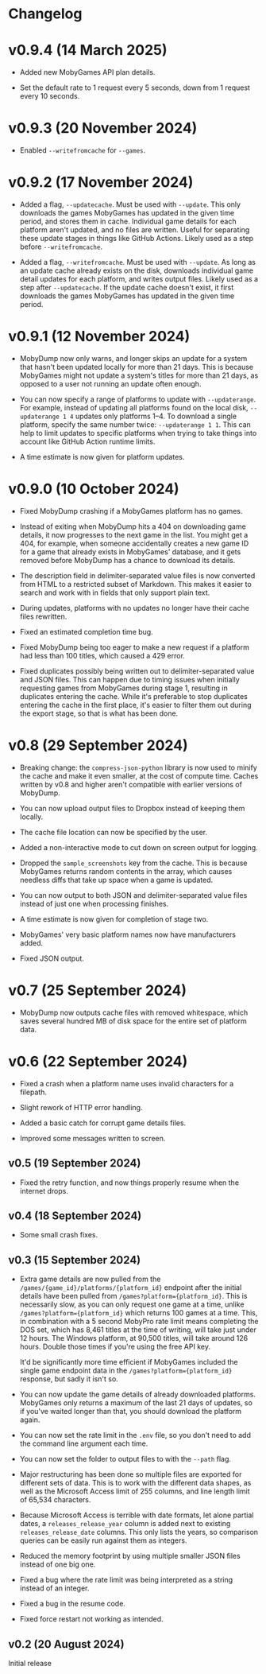 # Changelog

# v0.9.4 (14 March 2025)

- Added new MobyGames API plan details.

- Set the default rate to 1 request every 5 seconds, down from 1 request every 10 seconds.

# v0.9.3 (20 November 2024)

- Enabled `--writefromcache` for `--games`.

# v0.9.2 (17 November 2024)

- Added a flag, `--updatecache`. Must be used with `--update`. This only downloads the
  games MobyGames has updated in the given time period, and stores them in cache.
  Individual game details for each platform aren't updated, and no files are written.
  Useful for separating these update stages in things like GitHub Actions. Likely used as
  a step before `--writefromcache`.

- Added a flag, `--writefromcache`. Must be used with `--update`. As long as an update
  cache already exists on the disk, downloads individual game detail updates for each
  platform, and writes output files. Likely used as a step after `--updatecache`. If the
  update cache doesn't exist, it first downloads the games MobyGames has updated in the
  given time period.

# v0.9.1 (12 November 2024)

- MobyDump now only warns, and longer skips an update for a system that hasn't been
  updated locally for more than 21 days. This is because MobyGames might not update a
  system's titles for more than 21 days, as opposed to a user not running an update often
  enough.

- You can now specify a range of platforms to update with `--updaterange`. For example,
  instead of updating all platforms found on the local disk, `--updaterange 1 4` updates
  only platforms 1&ndash;4. To download a single platform, specify the same number twice:
  `--updaterange 1 1`. This can help to limit updates to specific platforms when
  trying to take things into account like GitHub Action runtime limits.

- A time estimate is now given for platform updates.

# v0.9.0 (10 October 2024)

- Fixed MobyDump crashing if a MobyGames platform has no games.

- Instead of exiting when MobyDump hits a 404 on downloading game details, it now
  progresses to the next game in the list. You might get a 404, for example, when
  someone accidentally creates a new game ID for a game that already exists in MobyGames'
  database, and it gets removed before MobyDump has a chance to download its details.

- The description field in delimiter-separated value files is now converted from HTML to
  a restricted subset of Markdown. This makes it easier to search and work with in fields
  that only support plain text.

- During updates, platforms with no updates no longer have their cache files rewritten.

- Fixed an estimated completion time bug.

- Fixed MobyDump being too eager to make a new request if a platform had less than 100
  titles, which caused a 429 error.

- Fixed duplicates possibly being written out to delimiter-separated value and JSON files.
  This can happen due to timing issues when initially requesting games from MobyGames
  during stage 1, resulting in duplicates entering the cache. While it's preferable to
  stop duplicates entering the cache in the first place, it's easier to filter them out
  during the export stage, so that is what has been done.

# v0.8 (29 September 2024)

- Breaking change: the `compress-json-python` library is now used to minify the cache and
  make it even smaller, at the cost of compute time. Caches written by v0.8 and higher
  aren't compatible with earlier versions of MobyDump.

- You can now upload output files to Dropbox instead of keeping them locally.

- The cache file location can now be specified by the user.

- Added a non-interactive mode to cut down on screen output for logging.

- Dropped the `sample_screenshots` key from the cache. This is because MobyGames
  returns random contents in the array, which causes needless diffs that take up space
  when a game is updated.

- You can now output to both JSON and delimiter-separated value files instead of just one
  when processing finishes.

- A time estimate is now given for completion of stage two.

- MobyGames' very basic platform names now have manufacturers added.

- Fixed JSON output.

# v0.7 (25 September 2024)

- MobyDump now outputs cache files with removed whitespace, which saves several hundred MB
  of disk space for the entire set of platform data.

# v0.6 (22 September 2024)

- Fixed a crash when a platform name uses invalid characters for a filepath.

- Slight rework of HTTP error handling.

- Added a basic catch for corrupt game details files.

- Improved some messages written to screen.

## v0.5 (19 September 2024)

- Fixed the retry function, and now things properly resume when the internet drops.

## v0.4 (18 September 2024)

- Some small crash fixes.

## v0.3 (15 September 2024)

- Extra game details are now pulled from the `/games/{game_id}/platforms/{platform_id}`
  endpoint after the initial details have been pulled from
  `/games?platform={platform_id}`. This is necessarily slow, as you can only request one
  game at a time, unlike `/games?platform={platform_id}` which returns 100 games at a
  time. This, in combination with a 5 second MobyPro rate limit means completing the DOS
  set, which has 8,461 titles at the time of writing, will take just under 12 hours.
  The Windows platform, at 90,500 titles, will take around 126 hours.
  Double those times if you're using the free API key.

  It'd be significantly more time efficient if MobyGames included the single game endpoint
  data in the `/games?platform={platform_id}` response, but sadly it isn't so.

- You can now update the game details of already downloaded platforms. MobyGames only
  returns a maximum of the last 21 days of updates, so if you've waited longer than that,
  you should download the platform again.

- You can now set the rate limit in the `.env` file, so you don't need to add the command
  line argument each time.

- You can now set the folder to output files to with the `--path` flag.

- Major restructuring has been done so multiple files are exported for different sets of
  data. This is to work with the different data shapes, as well as the Microsoft Access
  limit of 255 columns, and line length limit of 65,534 characters.

- Because Microsoft Access is terrible with date formats, let alone partial dates, a
  `releases_release_year` column is added next to existing `releases_release_date`
  columns. This only lists the years, so comparison queries can be easily run against
  them as integers.

- Reduced the memory footprint by using multiple smaller JSON files instead of one big
  one.

- Fixed a bug where the rate limit was being interpreted as a string instead of an
  integer.

- Fixed a bug in the resume code.

- Fixed force restart not working as intended.

## v0.2 (20 August 2024)

Initial release
